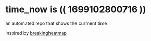 # time_now is (( 1699102800716 ))

an automated repo that shows the currnent time

inspired by [breakingheatmap](https://github.com/breakingheatmap/breakingheatmap)